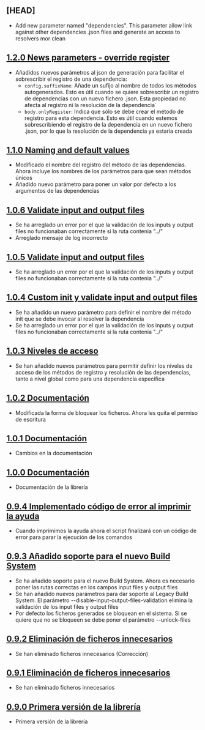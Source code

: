 ## [HEAD]

- Add new parameter named "dependencies". This parameter allow link against other dependencies .json files and generate an access to resolvers mor clean

## [1.2.0 News parameters - override register](https://github.com/SDOSLabs/SDOSSwinject.git/tree/v1.2.0)

- Añadidos nuevos parámetros al json de generación para facilitar el sobrescribir el registro de una dependencia: 
  - `config.suffixName`: Añade un sufijo al nombre de todos los métodos autogenerados. Esto es útil cuando se quiere sobrescribir un registro de dependencias con un nuevo fichero .json. Esta propiedad no afecta al registro ni la resolución de la dependencia` 
  - `body.onlyRegister`: Indica que sólo se debe crear el método de registro para esta dependencia. Esto es útil cuando estemos sobrescribiendo el registro de la dependencia en un nuevo fichero .json, por lo que la resolución de la dependencia ya estaría creada

## [1.1.0 Naming and default values](https://github.com/SDOSLabs/SDOSSwinject.git/tree/v1.1.0)

- Modificado el nombre del registro del método de las dependencias. Ahora incluye los nombres de los parámetros para que sean métodos únicos
- Añadido nuevo parámetro para poner un valor por defecto a los argumentos de las dependencias

## [1.0.6 Validate input and output files](https://github.com/SDOSLabs/SDOSSwinject.git/tree/v1.0.6)

- Se ha arreglado un error por el que la validación de los inputs y output files no funcionaban correctamente si la ruta contenia "../"
- Arreglado mensaje de log incorrecto

## [1.0.5 Validate input and output files](https://github.com/SDOSLabs/SDOSSwinject.git/tree/v1.0.5)

- Se ha arreglado un error por el que la validación de los inputs y output files no funcionaban correctamente si la ruta contenia "../"

## [1.0.4 Custom init y validate input and output files](https://github.com/SDOSLabs/SDOSSwinject.git/tree/v1.0.4)

- Se ha añadido un nuevo parámetro para definir el nombre del método init que se debe invocar al resolver la dependencia
- Se ha arreglado un error por el que la validación de los inputs y output files no funcionaban correctamente si la ruta contenia "../"

## [1.0.3 Niveles de acceso](https://github.com/SDOSLabs/SDOSSwinject.git/tree/v1.0.3)

- Se han añadido nuevos parámetros para permitir definir los niveles de acceso de los métodos de registro y resolución de las dependencias, tanto a nivel global como para una dependencia específica

## [1.0.2 Documentación](https://github.com/SDOSLabs/SDOSSwinject.git/tree/v1.0.2)

- Modificada la forma de bloquear los ficheros. Ahora les quita el permiso de escritura

## [1.0.1 Documentación](https://github.com/SDOSLabs/SDOSSwinject.git/tree/v1.0.1)

- Cambios en la documentación

## [1.0.0 Documentación](https://github.com/SDOSLabs/SDOSSwinject.git/tree/v1.0.0)

- Documentación de la librería

## [0.9.4 Implementado código de error al imprimir la ayuda](https://github.com/SDOSLabs/SDOSSwinject.git/tree/v0.9.4)

- Cuando imprimimos la ayuda ahora el script finalizará con un código de error para parar la ejecución de los comandos

## [0.9.3 Añadido soporte para el nuevo Build System](https://github.com/SDOSLabs/SDOSSwinject.git/tree/v0.9.3)

- Se ha añadido soporte para el nuevo Build System. Ahora es necesario poner las rutas correctas en los campos input files y output files
- Se han añadido nuevos parámetros para dar soporte al Legacy Build System. El parámetro --disable-input-output-files-validation elimina la validación de los input files y output files
- Por defecto los ficheros generados se bloquean en el sistema. Si se quiere que no se bloqueen se debe poner el parámetro --unlock-files

## [0.9.2 Eliminación de ficheros innecesarios](https://github.com/SDOSLabs/SDOSSwinject.git/tree/v0.9.2)

- Se han eliminado ficheros innecesarios (Corrección)

## [0.9.1 Eliminación de ficheros innecesarios](https://github.com/SDOSLabs/SDOSSwinject.git/tree/v0.9.1)

- Se han eliminado ficheros innecesarios

## [0.9.0 Primera versión de la librería](https://github.com/SDOSLabs/SDOSSwinject.git/tree/v0.9.0)

- Primera versión de la librería

